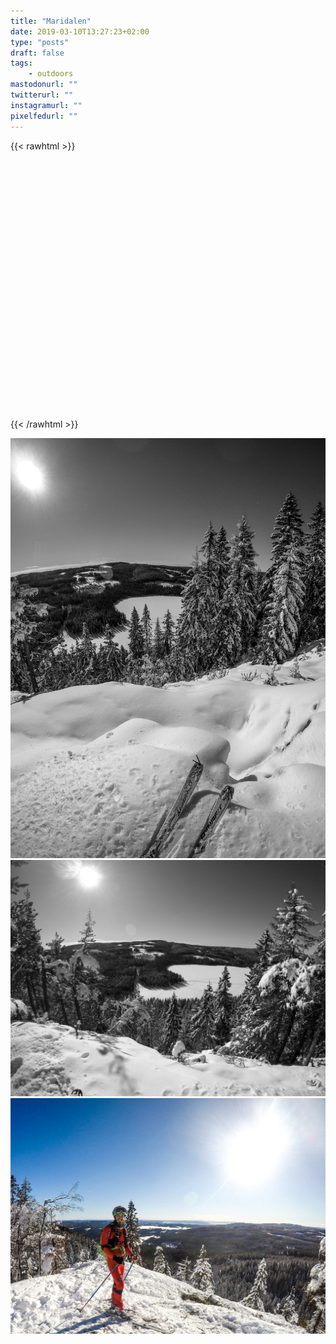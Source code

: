 ```yaml
---
title: "Maridalen"
date: 2019-03-10T13:27:23+02:00
type: "posts"
draft: false
tags:
    - outdoors
mastodonurl: ""
twitterurl: ""
instagramurl: ""
pixelfedurl: ""
---
```


<!--more-->
{{< rawhtml >}}
<link rel="stylesheet" href="/js/leaflet/leaflet.css" />
<script src="/js/leaflet/leaflet.js"></script>
<script src="/js/gpx.js"></script>

<div id="map" style="height: 400px; width: 100%;"></div>

<script>
        var map = L.map('map');//.setView([60.14, 10.25], 11);
        L.tileLayer('http://opencache.statkart.no/gatekeeper/gk/gk.open_gmaps?layers=topo4&zoom={z}&x={x}&y={y}', {
            attribution: '<a href="http://www.kartverket.no/">Kartverket</a>'
        }).addTo(map);
        var gpx = '/posts/20190310-maridalen/høgruta-i-maridalen.gpx'; 
        new L.GPX(gpx, {
            async: true,
            marker_options: {
                startIconUrl: '../images/pin-icon-start.png',
                endIconUrl:   '../images/pin-icon-end.png',
                shadowUrl:    '../images/pin-shadow.png',
                //clickable: true,
                //showRouteInfo: true
            },
        }).on('loaded', function(e) {
            map.fitBounds(e.target.getBounds());
        }).addTo(map);
</script>
{{< /rawhtml >}}

![](/posts/20190310-maridalen/maridalen01.jpg)
![](/posts/20190310-maridalen/maridalen02.jpg)
![](/posts/20190310-maridalen/maridalen03.jpg)
